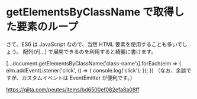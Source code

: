# getElementsByClassName で取得した要素のループ

さて、ES6 は JavaScript なので、当然 HTML 要素を使用することも多いでしょう。
配列が[...] で展開できるのを利用すると綺麗に書けます。

[...document.getElementsByClassName('class-name')].forEach(elm => {
elm.addEventListener('click', () => {
console.log('click');
});
})
（なお、余談ですが、カスタムイベントは EventEmitter が便利です。）

https://qiita.com/peutes/items/bd6500ef082efa8a08ff

